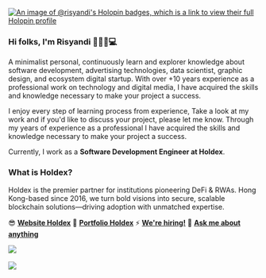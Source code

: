 [![An image of @risyandi's Holopin badges, which is a link to view their full Holopin profile](https://holopin.me/risyandi)](https://holopin.io/@risyandi)

### Hi folks, I'm Risyandi 👋🚴🌴💻

A minimalist personal, continuously learn and explorer knowledge about software development, advertising technologies, data scientist, graphic design, and ecosystem digital startup. With over +10 years experience as a professional work on technology and digital media, I have acquired the skills and knowledge necessary to make your project a success.

I enjoy every step of learning process from experience, Take a look at my work and if you'd like to discuss your project, please let me know. Through my years of experience as a professional I have acquired the skills and knowledge necessary to make your project a success.

Currently, I work as a **Software Development Engineer at Holdex**.

### What is Holdex?

Holdex is the premier partner for institutions pioneering DeFi & RWAs. Hong Kong-based since 2016, we turn bold visions into secure, scalable blockchain solutions—driving adoption with unmatched expertise.

😎 [**Website Holdex**](https://holdex.io)
🎉 [**Portfolio Holdex**](https://holdex.io/portfolio)
⚡ [**We're hiring!**](https://holdex.io/careers)
💬 [**Ask me about anything**](https://github.com/Risyandi/Risyandi/issues/1)  
 
<div>
  <a href="#">
    <img align="center" src="https://github-readme-stats.vercel.app/api?username=risyandi&show_icons=true&theme=merko&count_private=true" />
  </a>
</div>
<br/>
<div>
  <a href="#">
    <img align="center" src="https://github-readme-stats.vercel.app/api/top-langs/?username=risyandi&theme=merko&layout=compact" />
  </a>
</div>



